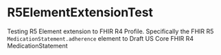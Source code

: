 # R5ElementExtensionTest
Testing R5 Element extension to FHIR R4 Profile.  Specifically the FHIR R5 `MedicationStatement.adherence` element to Draft US Core FHIR R4 MedicationStatement
